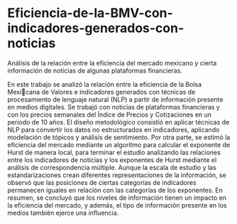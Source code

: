 # Eficiencia-de-la-BMV-con-indicadores-generados-con-noticias
Análisis de la relación entre la eficiencia del mercado mexicano y cierta información de noticias de algunas plataformas financieras.

En este trabajo se analizó la relación entre la eficiencia de la Bolsa Mexicana de Valores e indicadores generados con técnicas de procesamiento de lenguaje natural (NLP) a partir de información presente en medios digitales. Se trabajó con noticias de plataformas financieras y con los precios semanales del Índice de Precios y Cotizaciones en un periodo de 10 años. El diseño metodológico consistió en aplicar técnicas de NLP para convertir los datos no estructurados en indicadores, aplicando
modelación de tópicos y análisis de sentimiento. Por otra parte, se estimó la eficiencia del mercado mediante un algoritmo para calcular el exponente de Hurst de manera local, para terminar el estudio analizando las relaciones entre los indicadores de noticias y los exponentes de Hurst mediante el análisis de correspondencia múltiple.
Aunque la escala de estudio y las estandarizaciones crean diferentes representaciones de la información, se observó que las posiciones de ciertas categorías de indicadores
permanecen iguales en relación con las categorías de los exponentes. En resumen, se concluyó que los niveles de información tienen un impacto en la eficiencia del mercado,
y además, el tipo de información presente en los medios también ejerce una influencia.
